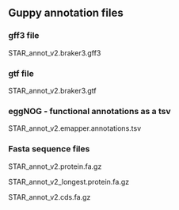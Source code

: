 ## Guppy annotation files

### gff3 file
STAR_annot_v2.braker3.gff3

### gtf file
STAR_annot_v2.braker3.gtf

### eggNOG - functional annotations as a tsv
STAR_annot_v2.emapper.annotations.tsv

### Fasta sequence files
STAR_annot_v2.protein.fa.gz

STAR_annot_v2_longest.protein.fa.gz

STAR_annot_v2.cds.fa.gz


